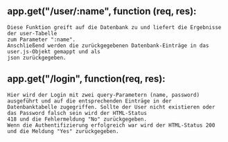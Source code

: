 ## app.get("/user/:name", function (req, res):
    Diese Funktion greift auf die Datenbank zu und liefert die Ergebnisse der user-Tabelle
    zum Parameter ":name". 
    Anschließend werden die zurückgegebenen Datenbank-Einträge in das user.js-Objekt gemappt und als
    json zurückgegeben.

## app.get("/login", function(req, res):
    Hier wird der Login mit zwei query-Parametern (name, password) ausgeführt und auf die entsprechenden Einträge in der
    Datenbanktabelle zugegriffen. Sollte der User nicht existieren oder das Password falsch sein wird der HTML-Status
    418 und die Fehlermeldung "No" zurückgegeben. 
    Wenn die Authentifizierung erfolgreich war wird der HTML-Status 200 und die Meldung "Yes" zurückgegeben.
